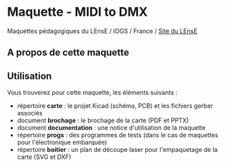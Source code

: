 # Maquette - MIDI to DMXMaquettes pédagogiques du LEnsE / IOGS / France / [Site du LEnsE](http://lense.institutoptique.fr/)## A propos de cette maquette## UtilisationVous trouverez pour cette maquette, les éléments suivants :- répertoire **carte** : le projet Kicad (schéma, PCB) et les fichiers gerber associés- document **brochage** : le brochage de la carte (PDF et PPTX)- document **documentation** : une notice d'utilisation de la maquette- répertoire **progs** : des programmes de tests (dans le cas de maquettes pour l'électronique embarquée)- répertoire **boitier** : un plan de découpe laser pour l'empaquetage de la carte (SVG et DXF)